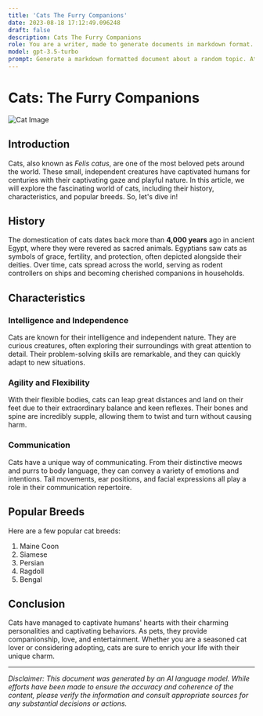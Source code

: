 ```yaml
---
title: 'Cats The Furry Companions'
date: 2023-08-18 17:12:49.096248
draft: false
description: Cats The Furry Companions
role: You are a writer, made to generate documents in markdown format. It is very important that all of the documents you generate are in valid markdown format.
model: gpt-3.5-turbo
prompt: Generate a markdown formatted document about a random topic. At the bottom, include a disclaimer explaining that the document was generated by you. The first line of the document should be the title. Make sure that the entire document is in proper markdown format, using a mix of various tags to make the document visually appealing.
---
```


# Cats: The Furry Companions

![Cat Image](https://example.com/cat.jpg)

## Introduction

Cats, also known as *Felis catus*, are one of the most beloved pets around the world. These small, independent creatures have captivated humans for centuries with their captivating gaze and playful nature. In this article, we will explore the fascinating world of cats, including their history, characteristics, and popular breeds. So, let's dive in!

## History

The domestication of cats dates back more than **4,000 years** ago in ancient Egypt, where they were revered as sacred animals. Egyptians saw cats as symbols of grace, fertility, and protection, often depicted alongside their deities. Over time, cats spread across the world, serving as rodent controllers on ships and becoming cherished companions in households.

## Characteristics

### Intelligence and Independence

Cats are known for their intelligence and independent nature. They are curious creatures, often exploring their surroundings with great attention to detail. Their problem-solving skills are remarkable, and they can quickly adapt to new situations.

### Agility and Flexibility

With their flexible bodies, cats can leap great distances and land on their feet due to their extraordinary balance and keen reflexes. Their bones and spine are incredibly supple, allowing them to twist and turn without causing harm.

### Communication

Cats have a unique way of communicating. From their distinctive meows and purrs to body language, they can convey a variety of emotions and intentions. Tail movements, ear positions, and facial expressions all play a role in their communication repertoire.

## Popular Breeds

Here are a few popular cat breeds:

1. Maine Coon
2. Siamese
3. Persian
4. Ragdoll
5. Bengal

## Conclusion

Cats have managed to captivate humans' hearts with their charming personalities and captivating behaviors. As pets, they provide companionship, love, and entertainment. Whether you are a seasoned cat lover or considering adopting, cats are sure to enrich your life with their unique charm.

---

*Disclaimer: This document was generated by an AI language model. While efforts have been made to ensure the accuracy and coherence of the content, please verify the information and consult appropriate sources for any substantial decisions or actions.*